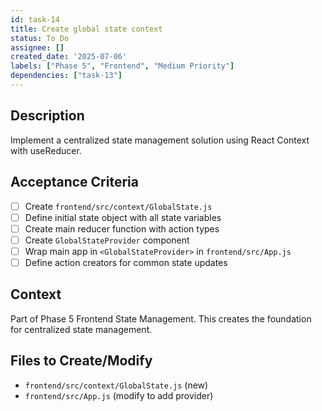```yaml
---
id: task-14
title: Create global state context
status: To Do
assignee: []
created_date: '2025-07-06'
labels: ["Phase 5", "Frontend", "Medium Priority"]
dependencies: ["task-13"]
---
```


## Description

Implement a centralized state management solution using React Context with useReducer.

## Acceptance Criteria

- [ ] Create `frontend/src/context/GlobalState.js`
- [ ] Define initial state object with all state variables
- [ ] Create main reducer function with action types
- [ ] Create `GlobalStateProvider` component
- [ ] Wrap main app in `<GlobalStateProvider>` in `frontend/src/App.js`
- [ ] Define action creators for common state updates

## Context

Part of Phase 5 Frontend State Management. This creates the foundation for centralized state management.

## Files to Create/Modify

- `frontend/src/context/GlobalState.js` (new)
- `frontend/src/App.js` (modify to add provider)